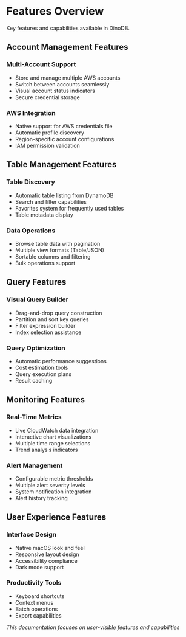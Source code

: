 # Features Overview

Key features and capabilities available in DinoDB.

## Account Management Features

### Multi-Account Support
- Store and manage multiple AWS accounts
- Switch between accounts seamlessly
- Visual account status indicators
- Secure credential storage

### AWS Integration
- Native support for AWS credentials file
- Automatic profile discovery
- Region-specific account configurations
- IAM permission validation

## Table Management Features

### Table Discovery
- Automatic table listing from DynamoDB
- Search and filter capabilities
- Favorites system for frequently used tables
- Table metadata display

### Data Operations
- Browse table data with pagination
- Multiple view formats (Table/JSON)
- Sortable columns and filtering
- Bulk operations support

## Query Features

### Visual Query Builder
- Drag-and-drop query construction
- Partition and sort key queries
- Filter expression builder
- Index selection assistance

### Query Optimization
- Automatic performance suggestions
- Cost estimation tools
- Query execution plans
- Result caching

## Monitoring Features

### Real-Time Metrics
- Live CloudWatch data integration
- Interactive chart visualizations
- Multiple time range selections
- Trend analysis indicators

### Alert Management
- Configurable metric thresholds
- Multiple alert severity levels
- System notification integration
- Alert history tracking

## User Experience Features

### Interface Design
- Native macOS look and feel
- Responsive layout design
- Accessibility compliance
- Dark mode support

### Productivity Tools
- Keyboard shortcuts
- Context menus
- Batch operations
- Export capabilities

*This documentation focuses on user-visible features and capabilities*